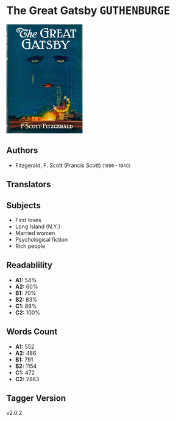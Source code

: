 # The Great Gatsby <kbd>GUTHENBURGE</kbd>

![](./cover.medium.jpg "")

## Authors


 - Fitzgerald, F. Scott (Francis Scott) <small>(1896 - 1940)</small>

## Translators



## Subjects


 - First loves
 - Long Island (N.Y.)
 - Married women
 - Psychological fiction
 - Rich people

## Readablility


 - **A1:** 54%
 - **A2:** 60%
 - **B1:** 70%
 - **B2:** 83%
 - **C1:** 86%
 - **C2:** 100%

## Words Count


 - **A1:** 552
 - **A2:** 486
 - **B1:** 791
 - **B2:** 1154
 - **C1:** 472
 - **C2:** 2883

## Tagger Version


v2.0.2
